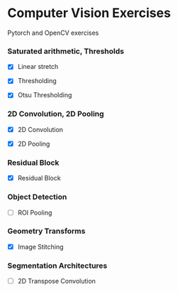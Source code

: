 # Computer Vision Exercises
Pytorch and OpenCV exercises 

 ### Saturated arithmetic, Thresholds

- [x] Linear stretch
- [x] Thresholding
- [x] Otsu Thresholding


 ### 2D Convolution, 2D Pooling

- [x] 2D Convolution
- [x] 2D Pooling


 ### Residual Block

- [x] Residual Block


 ### Object Detection

- [ ] ROI Pooling

 ### Geometry Transforms

- [x] Image Stitching

 ### Segmentation Architectures

- [ ] 2D Transpose Convolution
